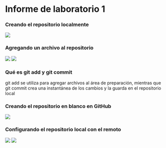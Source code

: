 # Informe de laboratorio 1

### Creando el repositorio localmente
![](C:/Users/lina.sanchez/Pictures/Screenshots/1.png)

### Agregando un archivo al repositorio
![](C:/Users/lina.sanchez/Pictures/Screenshots/2.png)
![](C:/Users/lina.sanchez/Pictures/Screenshots/3.png)

### Qué es git add y git commit
git add se utiliza para agregar archivos al área de preparación, mientras que git commit crea una instantánea de los cambios y la guarda en el repositorio local

### Creando el repositorio en blanco en GitHub
![](C:/Users/lina.sanchez/Pictures/Screenshots/4.png)

### Configurando el repositorio local con el remoto
![](C:/Users/lina.sanchez/Pictures/Screenshots/5.png)
![](C:/Users/lina.sanchez/Pictures/Screenshots/6.png)